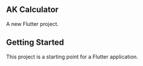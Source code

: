 ## AK Calculator

A new Flutter project.

## Getting Started

This project is a starting point for a Flutter application.







